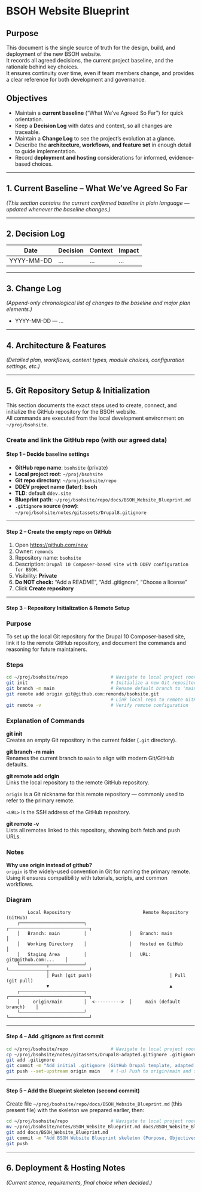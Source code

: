 # BSOH Website Blueprint

## Purpose
This document is the single source of truth for the design, build, and deployment of the new BSOH website.  
It records all agreed decisions, the current project baseline, and the rationale behind key choices.  
It ensures continuity over time, even if team members change, and provides a clear reference for both development and governance.

## Objectives
- Maintain a **current baseline** (“What We’ve Agreed So Far”) for quick orientation.
- Keep a **Decision Log** with dates and context, so all changes are traceable.
- Maintain a **Change Log** to see the project’s evolution at a glance.
- Describe the **architecture, workflows, and feature set** in enough detail to guide implementation.
- Record **deployment and hosting** considerations for informed, evidence-based choices.

---

## 1. Current Baseline – What We’ve Agreed So Far
*(This section contains the current confirmed baseline in plain language — updated whenever the baseline changes.)*

---

## 2. Decision Log
| Date       | Decision | Context | Impact |
|------------|----------|---------|--------|
| YYYY-MM-DD | …        | …       | …      |

---

## 3. Change Log
*(Append-only chronological list of changes to the baseline and major plan elements.)*

- YYYY-MM-DD — …

---

## 4. Architecture & Features
*(Detailed plan, workflows, content types, module choices, configuration settings, etc.)*

---

## 5. Git Repository Setup & Initialization

This section documents the exact steps used to create, connect, and initialize the GitHub repository for the BSOH website.  
All commands are executed from the local development environment on `~/proj/bsohsite`.

### Create and link the GitHub repo (with our agreed data)

#### Step 1 – Decide baseline settings
- **GitHub repo name**: `bsohsite` (private)  
- **Local project root**: `~/proj/bsohsite`  
- **Git repo directory**: `~/proj/bsohsite/repo`  
- **DDEV project name (later)**: **bsoh**  
- **TLD**: default `ddev.site`  
- **Blueprint path**: `~/proj/bsohsite/repo/docs/BSOH_Website_Blueprint.md`  
- **`.gitignore` source (now)**: `~/proj/bsohsite/notes/gitassets/Drupal8.gitignore`  

---

#### Step 2 – Create the empty repo on GitHub
1. Open https://github.com/new  
2. Owner: `remonds`  
3. Repository name: `bsohsite`  
4. Description: `Drupal 10 Composer-based site with DDEV configuration for BSOH.`  
5. Visibility: **Private**  
6. **Do NOT check:** “Add a README”, “Add .gitignore”, “Choose a license”  
7. Click **Create repository**

---

#### Step 3 – Repository Initialization & Remote Setup

### Purpose
To set up the local Git repository for the Drupal 10 Composer-based site, link it to the remote GitHub repository, and document the commands and reasoning for future maintainers.

### Steps
```bash
cd ~/proj/bsohsite/repo                # Navigate to local project root
git init                               # Initialize a new Git repository
git branch -m main                     # Rename default branch to 'main'
git remote add origin git@github.com:remonds/bsohsite.git
                                       # Link local repo to remote GitHub repo ('origin')
git remote -v                          # Verify remote configuration
```

### Explanation of Commands
**git init**  
Creates an empty Git repository in the current folder (`.git` directory).

**git branch -m main**  
Renames the current branch to `main` to align with modern Git/GitHub defaults.

**git remote add origin <URL>**  
Links the local repository to the remote GitHub repository.  

`origin` is a Git nickname for this remote repository — commonly used to refer to the primary remote.  

`<URL>` is the SSH address of the GitHub repository.

**git remote -v**  
Lists all remotes linked to this repository, showing both fetch and push URLs.

### Notes
**Why use origin instead of github?**  
`origin` is the widely-used convention in Git for naming the primary remote.  
Using it ensures compatibility with tutorials, scripts, and common workflows.

### Diagram

```
        Local Repository                           Remote Repository (GitHub)
    ┌────────────────────────┐                ┌──────────────────────────────┐
    │   Branch: main         │                │   Branch: main               │
    │   Working Directory    │                │   Hosted on GitHub           │
    │   Staging Area         │                │   URL: git@github.com:...    │
    └──────────┬─────────────┘                └──────────────┬───────────────┘
               │ Push (git push)                             │ Pull (git pull)
               ▼                                             ▲
    ┌────────────────────────┐                ┌──────────────────────────────┐
    │     origin/main        │  <---------->  │     main (default branch)    │
    └────────────────────────┘                └──────────────────────────────┘

```

---

#### Step 4 – Add .gitignore as first commit

```bash
cd ~/proj/bsohsite/repo                # Navigate to local project root
cp ~/proj/bsohsite/notes/gitassets/Drupal8-adapted.gitignore .gitignore
git add .gitignore
git commit -m "Add initial .gitignore (GitHub Drupal template, adapted for Drupal 10 + Composer + DDEV; BSOH notes included)"
git push --set-upstream origin main    # (-u) Push to origin/main and set it as the upstream branch for local 'main'
```

---

#### Step 5 – Add the Blueprint skeleton (second commit)

Create file `~/proj/bsohsite/repo/docs/BSOH_Website_Blueprint.md` (this present file) with the skeleton we prepared earlier, then:

```bash
cd ~/proj/bsohsite/repo                # Navigate to local project root
mv ~/proj/bsohsite/notes/BSOH_Website_Blueprint.md docs/BSOH_Website_Blueprint.md
git add docs/BSOH_Website_Blueprint.md
git commit -m "Add BSOH Website Blueprint skeleton (Purpose, Objectives, Baseline, Decision Log, Change Log)"
git push
```

---

## 6. Deployment & Hosting Notes
*(Current stance, requirements, final choice when decided.)*
